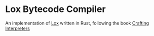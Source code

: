 # Lox Bytecode Compiler
An implementation of [Lox](https://craftinginterpreters.com/the-lox-language.html) written in Rust, following the book [Crafting Interpreters](https://craftinginterpreters.com/)
